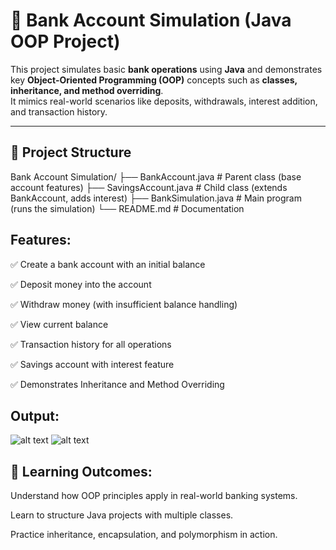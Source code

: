# 🏦 Bank Account Simulation (Java OOP Project)

This project simulates basic **bank operations** using **Java** and demonstrates key **Object-Oriented Programming (OOP)** concepts such as **classes, inheritance, and method overriding**.  
It mimics real-world scenarios like deposits, withdrawals, interest addition, and transaction history.

---

## 📂 Project Structure
Bank Account Simulation/
├── BankAccount.java # Parent class (base account features)
├── SavingsAccount.java # Child class (extends BankAccount, adds interest)
├── BankSimulation.java # Main program (runs the simulation)
└── README.md # Documentation

 
 ## Features:

✅ Create a bank account with an initial balance

✅ Deposit money into the account

✅ Withdraw money (with insufficient balance handling)

✅ View current balance

✅ Transaction history for all operations

✅ Savings account with interest feature

✅ Demonstrates Inheritance and Method Overriding



## Output:

![alt text](image.png)
![alt text](<Screenshot 2025-09-29 190330.png>)


## 📖 Learning Outcomes:

Understand how OOP principles apply in real-world banking systems.

Learn to structure Java projects with multiple classes.

Practice inheritance, encapsulation, and polymorphism in action.


